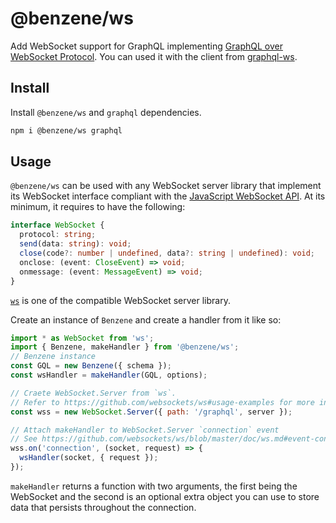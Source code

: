 # @benzene/ws

Add WebSocket support for GraphQL implementing [GraphQL over WebSocket Protocol](https://github.com/enisdenjo/graphql-ws/blob/master/PROTOCOL.md). You can used it with the client from [graphql-ws](https://github.com/enisdenjo/graphql-ws).

## Install

Install `@benzene/ws` and `graphql` dependencies.

```bash
npm i @benzene/ws graphql
```
## Usage

`@benzene/ws` can be used with any WebSocket server library that implement its WebSocket interface compliant with the [JavaScript WebSocket API](https://developer.mozilla.org/en-US/docs/Web/API/WebSocket). At its minimum, it requires to have the following:

```ts
interface WebSocket {
  protocol: string;
  send(data: string): void;
  close(code?: number | undefined, data?: string | undefined): void;
  onclose: (event: CloseEvent) => void;
  onmessage: (event: MessageEvent) => void;
}
```

[`ws`](https://github.com/websockets/ws) is one of the compatible WebSocket server library.

Create an instance of `Benzene` and create a handler from it like so:

```js
import * as WebSocket from 'ws';
import { Benzene, makeHandler } from '@benzene/ws';
// Benzene instance
const GQL = new Benzene({ schema });
const wsHandler = makeHandler(GQL, options);

// Craete WebSocket.Server from `ws`.
// Refer to https://github.com/websockets/ws#usage-examples for more info.
const wss = new WebSocket.Server({ path: '/graphql', server });

// Attach makeHandler to WebSocket.Server `connection` event
// See https://github.com/websockets/ws/blob/master/doc/ws.md#event-connection
wss.on('connection', (socket, request) => {
  wsHandler(socket, { request });
});
```

`makeHandler` returns a function with two arguments, the first being the WebSocket and the second is an optional extra object you can use to store data that persists throughout the connection.
